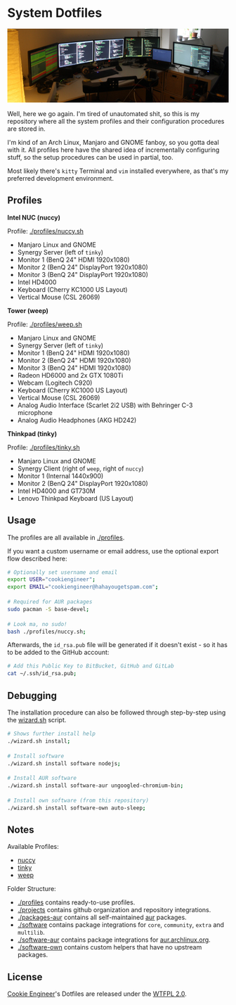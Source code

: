 
# System Dotfiles

![Camera Picture](./README.jpg)

Well, here we go again. I'm tired of unautomated shit, so this
is my repository where all the system profiles and their
configuration procedures are stored in.

I'm kind of an Arch Linux, Manjaro and GNOME fanboy, so you
gotta deal with it. All profiles here have the shared idea
of incrementally configuring stuff, so the setup procedures
can be used in partial, too.

Most likely there's `kitty` Terminal and `vim` installed
everywhere, as that's my preferred development environment.


## Profiles

**Intel NUC (nuccy)**

Profile: [./profiles/nuccy.sh](./profiles/nuccy.sh)

- Manjaro Linux and GNOME
- Synergy Server (left of `tinky`)
- Monitor 1 (BenQ 24" HDMI 1920x1080)
- Monitor 2 (BenQ 24" DisplayPort 1920x1080)
- Monitor 3 (BenQ 24" DisplayPort 1920x1080)
- Intel HD4000
- Keyboard (Cherry KC1000 US Layout)
- Vertical Mouse (CSL 26069)

**Tower (weep)**

Profile: [./profiles/weep.sh](./profiles/weep.sh)

- Manjaro Linux and GNOME
- Synergy Server (left of `tinky`)
- Monitor 1 (BenQ 24" HDMI 1920x1080)
- Monitor 2 (BenQ 24" HDMI 1920x1080)
- Monitor 3 (BenQ 24" HDMI 1920x1080)
- Radeon HD6000 and 2x GTX 1080Ti
- Webcam (Logitech C920)
- Keyboard (Cherry KC1000 US Layout)
- Vertical Mouse (CSL 26069)
- Analog Audio Interface (Scarlet 2i2 USB) with Behringer C-3 microphone
- Analog Audio Headphones (AKG HD242)

**Thinkpad (tinky)**

Profile: [./profiles/tinky.sh](./profiles/tinky.sh)

- Manjaro Linux and GNOME
- Synergy Client (right of `weep`, right of `nuccy`)
- Monitor 1 (Internal 1440x900)
- Monitor 2 (BenQ 24" DisplayPort 1920x1080)
- Intel HD4000 and GT730M
- Lenovo Thinkpad Keyboard (US Layout)


## Usage

The profiles are all available in [./profiles](./profiles).

If you want a custom username or email address, use the
optional export flow described here:

```bash
# Optionally set username and email
export USER="cookiengineer";
export EMAIL="cookiengineer@hahayougetspam.com";

# Required for AUR packages
sudo pacman -S base-devel;

# Look ma, no sudo!
bash ./profiles/nuccy.sh;
```

Afterwards, the `id_rsa.pub` file will be generated
if it doesn't exist - so it has to be added to the
GitHub account:

```bash
# Add this Public Key to BitBucket, GitHub and GitLab
cat ~/.ssh/id_rsa.pub;
```


## Debugging

The installation procedure can also be followed through
step-by-step using the [wizard.sh](./wizard.sh) script.

```bash
# Shows further install help
./wizard.sh install;

# Install software
./wizard.sh install software nodejs;

# Install AUR software
./wizard.sh install software-aur ungoogled-chromium-bin;

# Install own software (from this repository)
./wizard.sh install software-own auto-sleep;
```


## Notes

Available Profiles:

- [nuccy](./profiles/nuccy.sh)
- [tinky](./profiles/tinky.sh)
- [weep](./profiles/weep.sh)

Folder Structure:

- [./profiles](./profiles) contains ready-to-use profiles.
- [./projects](./projects) contains github organization and repository integrations.
- [./packages-aur](./packages-aur) contains all self-maintained [aur](https://aur.archlinux.org) packages.
- [./software](./software) contains package integrations for `core`, `community`, `extra` and `multilib`.
- [./software-aur](./software-aur) contains package integrations for [aur.archlinux.org](https://aur.archlinux.org).
- [./software-own](./software-own) contains custom helpers that have no upstream packages.


## License

[Cookie Engineer](https://github.com/cookiengineer)'s Dotfiles are released under the [WTFPL 2.0](./LICENSE_WTFPL.txt).

